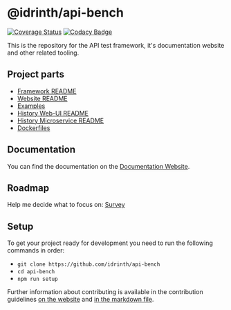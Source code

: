 # @idrinth/api-bench

[![Coverage Status](https://coveralls.io/repos/github/Idrinth/api-bench/badge.svg?branch=master)](https://coveralls.io/github/Idrinth/api-bench?branch=master) [![Codacy Badge](https://app.codacy.com/project/badge/Grade/3171affc728048da8df4fe36b6d4771e)](https://app.codacy.com/gh/Idrinth/api-bench/dashboard?utm_source=gh&utm_medium=referral&utm_content=&utm_campaign=Badge_grade)

This is the repository for the API test framework, it's documentation website and other related tooling.

## Project parts

- [Framework README](/framework/README.md)
- [Website README](/website/README.md)
- [Examples](/examples)
- [History Web-UI README](/history-website/README.md)
- [History Microservice README](/history-microservice/README.md)
- [Dockerfiles](/containers)

## Documentation

You can find the documentation on the [Documentation Website](https://idrinth-api-ben.ch).

## Roadmap

Help me decide what to focus on: [Survey](https://de.surveymonkey.com/r/QXPYCCR)

## Setup

To get your project ready for development you need to run the following commands in order:

- `git clone https://github.com/idrinth/api-bench`
- `cd api-bench`
- `npm run setup`

Further information about contributing is available in the contribution guidelines [on the website](https://idrinth-api-ben.ch/contributing/) and [in the markdown file](/CONTRIBUTING.md).
